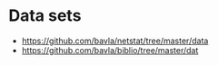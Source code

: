 # Data sets 

  * https://github.com/bavla/netstat/tree/master/data
  * https://github.com/bavla/biblio/tree/master/dat


 
